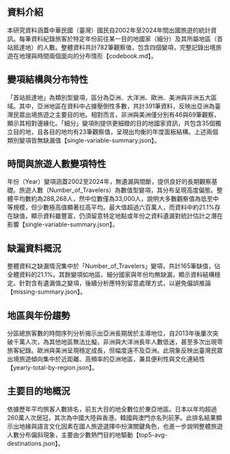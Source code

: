 ## 資料介紹

本研究資料涵蓋中華民國（臺灣）國民自2002年至2024年間出國旅遊的統計資訊。每筆資料紀錄旅客於特定年份前往某一目的地國家（細分）及其所屬地區（首站抵達地）的人數。整體資料共計782筆觀察值，包含四個變項，完整記錄出境旅遊在地理與時間兩個面向的分布情形【codebook.md】。

## 變項結構與分布特性

「首站抵達地」為類別型變項，區分為亞洲、大洋洲、歐洲、美洲與非洲五大區域。其中，亞洲地區在資料中占據壓倒性多數，共計391筆資料，反映出亞洲為臺灣民眾出境旅遊之主要目的地。相對而言，非洲與美洲僅分別有46與69筆觀察，顯示其相對邊緣化。「細分」變項則提供更細緻的目的地國家資訊，共包含35個獨立目的地，且各目的地均有23筆觀察值，呈現出均衡的年度面板結構。上述兩個類別變項皆無缺漏值【single-variable-summary.json】。

## 時間與旅遊人數變項特性

年份（Year）變項涵蓋2002至2024年，無遺漏與間斷，提供良好的長期觀察基礎。旅遊人數（Number_of_Travelers）為數值型變項，其分布呈現高度偏態。整體平均數約為288,268人，然中位數僅為33,000人，說明大多數觀察值為低至中等規模，但少數極高值顯著拉高平均。最大值超過六百萬人，而資料中約21.1%存在缺值，顯示資料雖豐富，仍須留意特定地點或年份之資料遺漏對統計估計之潛在影響【single-variable-summary.json】。

## 缺漏資料概況

整體資料之缺漏情況集中於「Number_of_Travelers」變項，共計165筆缺值，佔全體資料的21.1%。其餘變項如地區、細分國家與年份均無缺漏，顯示資料結構穩定。針對含有遺漏值之變項，後續分析應特別留意處理方式，以避免偏誤推論【missing-summary.json】。

## 地區與年份趨勢

分區總旅客數的時間序列分析揭示出亞洲長期居於主導地位，自2013年後屢次突破千萬人次，為其他地區無法比擬。非洲與大洋洲長年人數低迷，甚至多次出現零旅客紀錄。歐洲與美洲呈現穩定成長，但幅度遠不及亞洲。此現象反映出臺灣民眾出境旅遊傾向集中於近距離、高頻率的亞洲地區，兼具便利性與文化連結性【yearly-total-by-region.json】。

## 主要目的地概況

依據歷年平均旅客人數排名，前五大目的地全數位於東亞地區。日本以年均超過260萬人次居冠，其次為中國大陸與香港。韓國與澳門亦名列前茅。此排名結果顯示出地緣與語言文化因素在國人旅遊選擇中扮演關鍵角色，也進一步說明整體旅遊人數分布偏斜現象，主要由少數熱門目的地驅動【top5-avg-destinations.json】。
